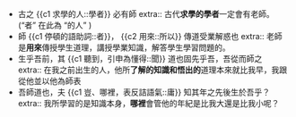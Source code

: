 - 古之 {{c1 求學的人::學者}} 必有師
  extra:: 古代**求學的學者**一定會有老師。(“者” 在此為 “的人” )
- 師 {{c1 停頓的語助詞::者}}， {{c2 用來::所以}} 傳道受業解惑也
  extra:: 老師是**用來**傳授學生道理，講授學業知識，解答學生學習問題的。
- 生乎吾前，其 {{c1 聽到，引申為懂得::聞}} 道也固先乎吾，吾從而師之
  extra:: 在我之前出生的人，他所**了解的知識和悟出的**道理本來就比我早，我跟從他並以他為師表
- 吾師道也，夫 {{c1 豈、哪裡，表反詰語氣::庸}} 知其年之先後生於吾乎？
  extra:: 我所學習的是知識本身，**哪裡**會管他的年紀是比我大還是比我小呢？